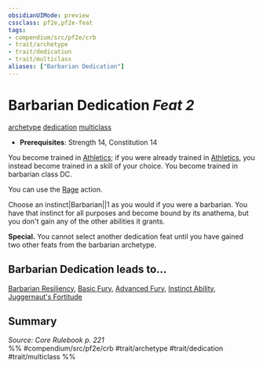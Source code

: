 ```yaml
---
obsidianUIMode: preview
cssclass: pf2e,pf2e-feat
tags:
- compendium/src/pf2e/crb
- trait/archetype
- trait/dedication
- trait/multiclass
aliases: ["Barbarian Dedication"]
---
```

# Barbarian Dedication  *Feat 2*  
[archetype](../../rules/traits/archetype.md)  [dedication](../../rules/traits/dedication.md)  [multiclass](../../rules/traits/multiclass.md)  

- **Prerequisites**: Strength 14, Constitution 14

You become trained in [Athletics](../skills.md#Athletics); if you were already trained in [Athletics](../skills.md#Athletics), you instead become trained in a skill of your choice. You become trained in barbarian class DC.

You can use the [Rage](../../rules/actions/rage.md) action.

Choose an instinct|Barbarian||1 as you would if you were a barbarian. You have that instinct for all purposes and become bound by its anathema, but you don't gain any of the other abilities it grants.

**Special.** You cannot select another dedication feat until you have gained two other feats from the barbarian archetype.

## Barbarian Dedication leads to...

[Barbarian Resiliency](barbarian-resiliency.md), [Basic Fury](basic-fury.md), [Advanced Fury](advanced-fury.md), [Instinct Ability](instinct-ability.md), [Juggernaut's Fortitude](juggernauts-fortitude.md)

## Summary

*Source: Core Rulebook p. 221*  
%% #compendium/src/pf2e/crb #trait/archetype #trait/dedication #trait/multiclass %%